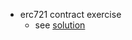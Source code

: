 - erc721 contract exercise
	- see [solution](https://github.com/jobez/CairoBootcamp/commit/7ca6a58e5f1a82fc3130ea99fb598fc7380e2367)